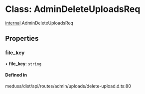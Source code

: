 # Class: AdminDeleteUploadsReq

[internal](../modules/internal-31.md).AdminDeleteUploadsReq

## Properties

### file\_key

• **file\_key**: `string`

#### Defined in

medusa/dist/api/routes/admin/uploads/delete-upload.d.ts:80
